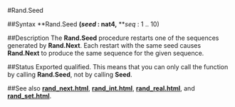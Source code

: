 
#Rand.Seed

##Syntax
**Rand.Seed **(*seed* : **nat4**,** ***seq* : 1 .. 10)

##Description
The **Rand.Seed** procedure restarts one of the sequences generated by **Rand.Next**. Each restart with the same seed causes **Rand.Next** to produce the same sequence for the given sequence.

##Status
Exported qualified.
This means that you can only call the function by calling **Rand.Seed**, not by calling **Seed**.

##See also
**[rand_next.html](Rand.Next)**, **[rand_int.html](Rand.Int)**, **[rand_real.html](Rand.Real)**, and **[rand_set.html](Rand.Set)**.
